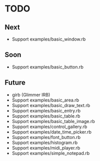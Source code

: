 # TODO

## Next

- Support examples/basic_window.rb

## Soon

- Support examples/basic_button.rb

## Future

- girb (Glimmer IRB)
- Support examples/basic_area.rb
- Support examples/basic_draw_text.rb
- Support examples/basic_entry.rb
- Support examples/basic_table.rb
- Support examples/basic_table_image.rb
- Support examples/control_gallery.rb
- Support examples/date_time_picker.rb
- Support examples/font_button.rb
- Support examples/histogram.rb
- Support examples/midi_player.rb
- Support examples/simple_notepad.rb
